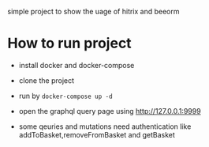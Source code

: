 simple project to show the uage of hitrix and beeorm

# How to run project
- install docker and docker-compose 
- clone the project
- run by `docker-compose up -d`
- open the graphql query page using http://127.0.0.1:9999


- some qeuries and mutations need authentication like addToBasket,removeFromBasket and getBasket
